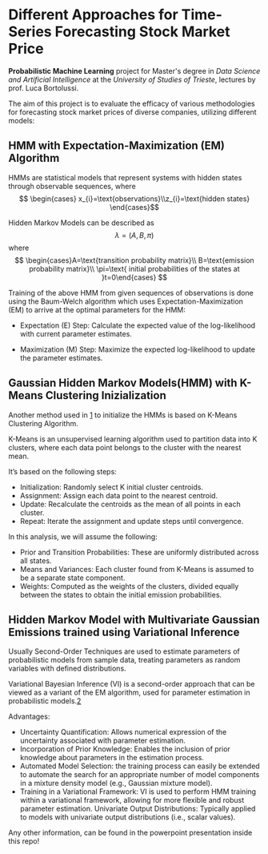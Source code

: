 # Different Approaches for Time-Series Forecasting Stock Market Price

**Probabilistic Machine Learning** project for Master's degree in *Data Science and Artificial Intelligence* at the *University of Studies of Trieste*, lectures by prof. Luca Bortolussi.

The aim of this project is to evaluate the efficacy of various methodologies for forecasting stock market prices of diverse companies, utilizing different models:

## HMM with Expectation-Maximization (EM) Algorithm

HMMs are statistical models that represent systems with hidden states through observable sequences, where $$ \begin{cases} x_{i}=\text{observations}\\z_{i}=\text{hidden states} \end{cases}$$

Hidden Markov Models can be described as $$ \lambda=(A,B,\pi) $$ where $$ \begin{cases}A=\text{transition probability matrix}\\ B=\text{emission probability matrix}\\ \pi=\text{ initial probabilities of the states at }t=0\end{cases} $$

Training of the above HMM from given sequences of observations is done using the Baum-Welch algorithm which uses Expectation-Maximization (EM) to arrive at the optimal parameters for the HMM:

- Expectation (E) Step: Calculate the expected value of the log-likelihood with current parameter estimates.

- Maximization (M) Step: Maximize the expected log-likelihood to update the parameter estimates.

## Gaussian Hidden Markov Models(HMM) with K-Means Clustering Inizialization

Another method used in [1](https://ieeexplore.ieee.org/document/6199099) to initialize the HMMs is based on K-Means Clustering Algorithm.

K-Means is an unsupervised learning algorithm used to partition data into K clusters, where each data point belongs to the cluster with the nearest mean.

It’s based on the following steps:

- Initialization: Randomly select K initial cluster centroids.
- Assignment: Assign each data point to the nearest centroid.
- Update: Recalculate the centroids as the mean of all points in each cluster.
- Repeat: Iterate the assignment and update steps until convergence.

In this analysis, we will assume the following:

- Prior and Transition Probabilities: These are uniformly distributed across all states.
- Means and Variances: Each cluster found from K-Means is assumed to be a separate state component.
- Weights: Computed as the weights of the clusters, divided equally between the states to obtain the initial emission probabilities.

## Hidden Markov Model with Multivariate Gaussian Emissions trained using Variational Inference

Usually Second-Order Techniques are used to estimate parameters of probabilistic models from sample data, treating parameters as random variables with defined distributions.

Variational Bayesian Inference (VI) is a second-order approach that can be viewed as a variant of the EM algorithm, used for parameter estimation in probabilistic models.[2](https://arxiv.org/abs/1605.08618)

Advantages:

- Uncertainty Quantification: Allows numerical expression of the uncertainty associated with parameter estimation.
- Incorporation of Prior Knowledge: Enables the inclusion of prior knowledge about parameters in the estimation process.
- Automated Model Selection: the training process can easily be extended to automate the search for an appropriate number of model components in a mixture density model (e.g., Gaussian mixture model).
- Training in a Variational Framework: VI is used to perform HMM training within a variational framework, allowing for more flexible and robust parameter estimation.
Univariate Output Distributions: Typically applied to models with univariate output distributions (i.e., scalar values).

Any other information, can be found in the powerpoint presentation inside this repo!
